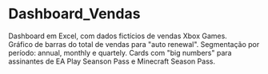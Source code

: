 # Dashboard_Vendas
Dashboard em Excel, com dados fictícios de vendas Xbox Games.                       
Gráfico de barras do total de vendas para "auto renewal".
Segmentação por período: annual, monthly e quartely.
Cards com "big numbers" para assinantes de EA Play Seanson Pass e Minecraft Season Pass.

